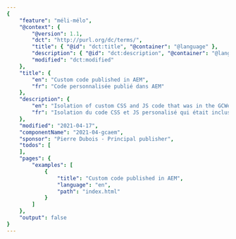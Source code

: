```yaml
---
{
	"feature": "méli-mélo",
	"@context": {
		"@version": 1.1,
		"dct": "http://purl.org/dc/terms/",
		"title": { "@id": "dct:title", "@container": "@language" },
		"description": { "@id": "dct:description", "@container": "@language" },
		"modified": "dct:modified"
	},
	"title": {
		"en": "Custom code published in AEM",
		"fr": "Code personnalisée publié dans AEM"
	},
	"description": {
		"en": "Isolation of custom CSS and JS code that was in the GCWeb version published on AEM",
		"fr": "Isolation du code CSS et JS personalisé qui était inclus dans la version de GCWeb publié sur AEM"
	},
	"modified": "2021-04-17",
	"componentName": "2021-04-gcaem",
	"sponsor": "Pierre Dubois - Principal publisher",
	"todos": [
	],
	"pages": {
		"examples": [
			{
				"title": "Custom code published in AEM",
				"language": "en",
				"path": "index.html"
			}
		]
	},
	"output": false
}
---
```

